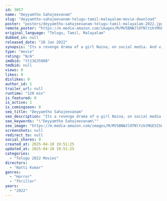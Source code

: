 ```yaml
---
id: 3057
name: "Deyyamtho Sahajeevanam"
slug: "deyyamtho-sahajeevanam-telugu-tamil-malayalam-movie-download"
poster: "posters/deyyamtho-sahajeevanam-telugu-tamil-malayalam-2022.jpg"
remote_poster: "https://m.media-amazon.com/images/M/MV5BNWJlOTNlYzktMGE5ZS00NTFmLTlmN2ItYjVlMTczZmMzMWFiXkEyXkFqcGdeQXVyMTEwOTUyOTg5._V1_SX300.jpg"
original_language: "Telugu, Tamil, Malayalam"
dubbed_in: null
released_date: "28 Jan 2022"
synopsis: "Its a revenge drama of a girl Naina, on social media. And victims who try to take them on, get killed without a trace or a clue for police to find out."
type: "movie"
rating: "N/A"
imdbid: "tt13635908"
tmdbid: null
views: 0
likes: 0
dislikes: 0
author_id: 1
trailer_url: null
runtime: "120 min"
is_featured: 0
is_active: 1
is_comingsoon: 0
seo_title: "Deyyamtho Sahajeevanam"
seo_description: "Its a revenge drama of a girl Naina, on social media. And victims who try to take them on, get killed without a trace or a clue for police to find out."
seo_keywords: "\"Deyyamtho Sahajeevanam\""
seo_image: "https://m.media-amazon.com/images/M/MV5BNWJlOTNlYzktMGE5ZS00NTFmLTlmN2ItYjVlMTczZmMzMWFiXkEyXkFqcGdeQXVyMTEwOTUyOTg5._V1_SX300.jpg"
screenshots: null
redirect_to: null
social_shares: 0
created_at: 2025-04-10 19:51:25
updated_at: 2025-04-10 19:51:25
categories:
  - "Telugu 2022 Movies"
directors:
  - "Natti Kumar"
genres:
  - "Horror"
  - "Thriller"
years:
  - "2022"
---
```

